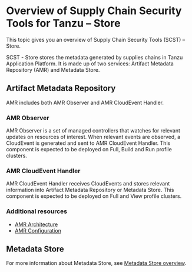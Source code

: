 # Overview of Supply Chain Security Tools for Tanzu – Store

This topic gives you an overview of Supply Chain Security Tools (SCST) – Store.

SCST - Store stores the metadata generated by supplies chains in Tanzu
Application Platform. It is made up of two services: Artifact Metadata
Repository (AMR) and Metadata Store.

## <a id='amr'></a> Artifact Metadata Repository

AMR includes both AMR Observer and AMR CloudEvent Handler.

### <a id='observer'></a> AMR Observer

AMR Observer is a set of managed controllers that watches for relevant updates
on resources of interest. When relevant events are observed, a CloudEvent is
generated and sent to AMR CloudEvent Handler. This component is expected to be
deployed on Full, Build and Run profile clusters.

### <a id='handler'></a> AMR CloudEvent Handler

AMR CloudEvent Handler receives CloudEvents and stores relevant information into Artifact Metadata Repository or Metadata Store. This component is expected
to be deployed on Full and View profile clusters.

### <a id='resources'></a> Additional resources

- [AMR Architecture](amr/architecture.hbs.md)
- [AMR Configuration](amr/configuration.hbs.md)

## <a id='store'></a> Metadata Store

For more information about Metadata Store, see
[Metadata Store overview](mds-overview.hbs.md).
